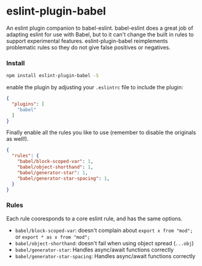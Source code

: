 # eslint-plugin-babel

An eslint plugin companion to babel-eslint. babel-eslint does a great job of adapting eslint for use with Babel, but to it can't change the built in rules to support experimental features. eslint-plugin-babel reimplements problematic rules so they do not give false positives or negatives.

### Install

```sh
npm install eslint-plugin-babel -S
```

enable the plugin by adjusting your `.eslintrc` file to include the plugin:

```json
{
  "plugins": [
    "babel"
  ]
}
```

Finally enable all the rules you like to use (remember to disable the originals as well!).

```json
{
  "rules": {
    "babel/block-scoped-var": 1,
    "babel/object-shorthand": 1,
    "babel/generator-star": 1,
    "babel/generator-star-spacing": 1,
  }
}
```
### Rules

Each rule cooresponds to a core eslint rule, and has the same options.

- `babel/block-scoped-var`: doesn't complain about `export x from "mod";` or `export * as x from "mod";`
- `babel/object-shorthand`: doesn't fail when using object spread (`...obj`)
- `babel/generator-star`: Handles async/await functions correctly
- `babel/generator-star-spacing`: Handles async/await functions correctly
